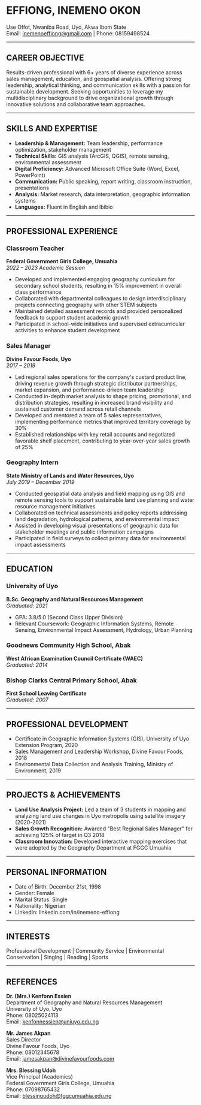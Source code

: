 # EFFIONG, INEMENO OKON

Use Offot, Nwaniba Road, Uyo, Akwa Ibom State  
Email: inemenoeffiong@gmail.com | Phone: 08159498524

---

## CAREER OBJECTIVE

Results-driven professional with 6+ years of diverse experience across sales management, education, and geospatial analysis. Offering strong leadership, analytical thinking, and communication skills with a passion for sustainable development. Seeking opportunities to leverage my multidisciplinary background to drive organizational growth through innovative solutions and collaborative team approaches.

---

## SKILLS AND EXPERTISE

- **Leadership & Management:** Team leadership, performance optimization, stakeholder management
- **Technical Skills:** GIS analysis (ArcGIS, QGIS), remote sensing, environmental assessment
- **Digital Proficiency:** Advanced Microsoft Office Suite (Word, Excel, PowerPoint)
- **Communication:** Public speaking, report writing, classroom instruction, presentations
- **Analysis:** Market research, data interpretation, geographic information systems
- **Languages:** Fluent in English and Ibibio

---

## PROFESSIONAL EXPERIENCE

### **Classroom Teacher**  
**Federal Government Girls College, Umuahia**  
*2022 – 2023 Academic Session*

- Developed and implemented engaging geography curriculum for secondary school students, resulting in 15% improvement in overall class performance
- Collaborated with departmental colleagues to design interdisciplinary projects connecting geography with other STEM subjects
- Maintained detailed assessment records and provided personalized feedback to support student academic growth
- Participated in school-wide initiatives and supervised extracurricular activities to enhance student development

### **Sales Manager**  
**Divine Favour Foods, Uyo**  
*2017 – 2019*

- Led regional sales operations for the company's custard product line, driving revenue growth through strategic distributor partnerships, market expansion, and performance-driven team leadership
- Conducted in-depth market analysis to shape pricing, promotional, and distribution strategies, resulting in increased brand visibility and sustained customer demand across retail channels
- Developed and mentored a team of 5 sales representatives, implementing performance metrics that improved territory coverage by 30%
- Established relationships with key retail accounts and negotiated favorable shelf placement, contributing to year-over-year sales growth of 25%

### **Geography Intern**  
**State Ministry of Lands and Water Resources, Uyo**  
*July 2019 – December 2019*

- Conducted geospatial data analysis and field mapping using GIS and remote sensing tools to support sustainable land use planning and water resource management initiatives
- Collaborated on technical assessments and policy reports addressing land degradation, hydrological patterns, and environmental impact
- Assisted in developing visual presentations of geographic data for stakeholder meetings and public information campaigns
- Participated in field surveys to collect primary data for environmental impact assessments

---

## EDUCATION

### **University of Uyo**  
**B.Sc. Geography and Natural Resources Management**  
*Graduated: 2021*
- GPA: 3.8/5.0 (Second Class Upper Division)
- Relevant Coursework: Geographic Information Systems, Remote Sensing, Environmental Impact Assessment, Hydrology, Urban Planning

### **Goodnews Community High School, Abak**  
**West African Examination Council Certificate (WAEC)**  
*Graduated: 2014*

### **Bishop Clarks Central Primary School, Abak**  
**First School Leaving Certificate**  
*Graduated: 2007*

---

## PROFESSIONAL DEVELOPMENT

- Certificate in Geographic Information Systems (GIS), University of Uyo Extension Program, 2020
- Sales Management and Leadership Workshop, Divine Favour Foods, 2018
- Environmental Data Collection and Analysis Training, Ministry of Environment, 2019

---

## PROJECTS & ACHIEVEMENTS

- **Land Use Analysis Project:** Led a team of 3 students in mapping and analyzing land use changes in Uyo metropolis using satellite imagery (2020-2021)
- **Sales Growth Recognition:** Awarded "Best Regional Sales Manager" for achieving 125% of target in Q3 2018
- **Classroom Innovation:** Developed interactive mapping exercises that were adopted by the Geography Department at FGGC Umuahia

---

## PERSONAL INFORMATION

- Date of Birth: December 21st, 1998
- Gender: Female
- Marital Status: Single
- Nationality: Nigerian
- LinkedIn: linkedin.com/in/inemeno-effiong

---

## INTERESTS

Professional Development | Community Service | Environmental Conservation | Singing | Reading | Sports

---

## REFERENCES

**Dr. (Mrs.) Kenfonn Essien**  
Department of Geography and Natural Resources Management  
University of Uyo, Uyo  
Phone: 08025024113  
Email: kenfonnessien@uniuyo.edu.ng

**Mr. James Akpan**  
Sales Director  
Divine Favour Foods, Uyo  
Phone: 08012345678  
Email: jamesakpan@divinefavourfoods.com

**Mrs. Blessing Udoh**  
Vice Principal (Academics)  
Federal Government Girls College, Umuahia  
Phone: 07098765432  
Email: blessingudoh@fggcumuahia.edu.ng
